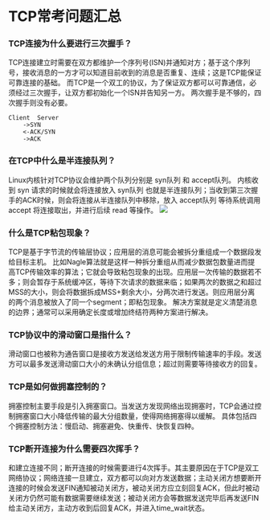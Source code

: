 # TCP常考问题汇总

### TCP连接为什么要进行三次握手？
TCP连接建立时需要在双方都维护一个序列号(ISN)并通知对方；基于这个序列号，接收消息的一方才可以知道目前收到的消息是否重复、连续；这是TCP能保证可靠连接的基础。
而TCP是一个双工的协议，为了保证双方都可以可靠通信，必须经过三次握手，让双方都初始化一个ISN并告知另一方。
两次握手是不够的，四次握手则没有必要。

```
Client  Server
    ->SYN
    <-ACK/SYN
    ->ACK
```

### 在TCP中什么是半连接队列？
Linux内核针对TCP协议会维护两个队列分别是 syn队列 和 accept队列。
内核收到 syn 请求的时候就会将连接放入 syn队列 也就是半连接队列；当收到第三次握手的ACK时候，则会将连接从半连接队列中移除，放入 accept队列 等待系统调用 accept 将连接取出，并进行后续 read 等操作。
![](2022-05-07-19-15-46.png)

### 什么是TCP粘包现象？
TCP是基于字节流的传输层协议；应用层的消息可能会被拆分重组成一个数据段发给目标主机。
比如Nagle算法就是这样一种拆分重组从而减少数据包数量进而提高TCP传输效率的算法；它就会导致粘包现象的出现。应用层一次传输的数据若不多；则会暂存于系统缓冲区，等待下次请求的数据来临；如果两次的数据之和超过MSS的大小，则会将数据拆成MSS+剩余大小，分两次进行发送。则应用层分离的两个消息被放入了同一个segment；即粘包现象。
解决方案就是定义清楚消息的边界；通常可以采用确定长度或增加终结符两种方案进行解决。

### TCP协议中的滑动窗口是指什么？
滑动窗口也被称为通告窗口是接收方发送给发送方用于限制传输速率的手段。发送方可以最多发送滑动窗口大小的未确认分组信息；超过则需要等待接收方的回复。

### TCP是如何做拥塞控制的？
拥塞控制主要手段是引入拥塞窗口。当发送方发现网络出现拥塞时，TCP会通过控制拥塞窗口大小降低传输的最大分组数量，使得网络拥塞得以缓解。
具体包括四个拥塞控制方法：慢启动、拥塞避免、快重传、快恢复四种。

### TCP断开连接为什么需要四次挥手？
和建立连接不同；断开连接的时候需要进行4次挥手。其主要原因在于TCP是双工网络协议；网络连接一旦建立，双方都可以向对方发送数据；主动关闭方想要断开连接的时候会发送FIN通知被动关闭方，被动关闭方应立刻回复ACK，但此时被动关闭方仍然可能有数据需要继续发送；被动关闭方会等数据发送完毕后再发送FIN给主动关闭方，主动方收到后回复ACK，并进入time_wait状态。
